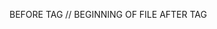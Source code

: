 BEFORE TAG
<nati-write path="src/foo/bar.tsx" description="page to use <a> and <b> tags.">
// BEGINNING OF FILE
<dyad-write>
AFTER TAG
